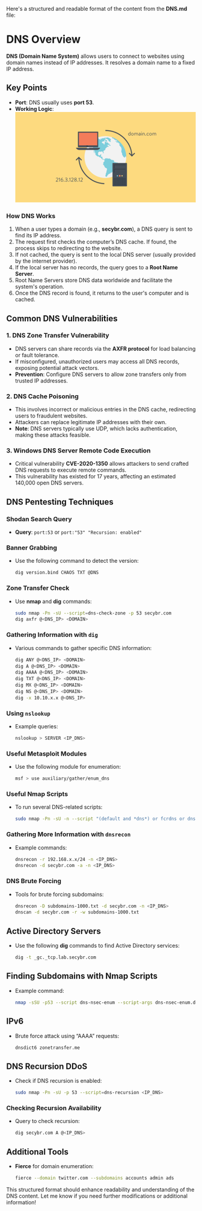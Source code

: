 Here's a structured and readable format of the content from the **DNS.md** file:

# DNS Overview

**DNS (Domain Name System)** allows users to connect to websites using domain names instead of IP addresses. It resolves a domain name to a fixed IP address.

## Key Points

- **Port**: DNS usually uses **port 53**.
- **Working Logic**:
  ![DNS working logic](media/468e724adddf76abaf6985307719c328.png)

### How DNS Works

1. When a user types a domain (e.g., **secybr.com**), a DNS query is sent to find its IP address.
2. The request first checks the computer’s DNS cache. If found, the process skips to redirecting to the website.
3. If not cached, the query is sent to the local DNS server (usually provided by the internet provider).
4. If the local server has no records, the query goes to a **Root Name Server**.
5. Root Name Servers store DNS data worldwide and facilitate the system's operation.
6. Once the DNS record is found, it returns to the user's computer and is cached.

## Common DNS Vulnerabilities

### 1. DNS Zone Transfer Vulnerability
- DNS servers can share records via the **AXFR protocol** for load balancing or fault tolerance.
- If misconfigured, unauthorized users may access all DNS records, exposing potential attack vectors.
- **Prevention**: Configure DNS servers to allow zone transfers only from trusted IP addresses.

### 2. DNS Cache Poisoning
- This involves incorrect or malicious entries in the DNS cache, redirecting users to fraudulent websites.
- Attackers can replace legitimate IP addresses with their own.
- **Note**: DNS servers typically use UDP, which lacks authentication, making these attacks feasible.

### 3. Windows DNS Server Remote Code Execution
- Critical vulnerability **CVE-2020-1350** allows attackers to send crafted DNS requests to execute remote commands.
- This vulnerability has existed for 17 years, affecting an estimated 140,000 open DNS servers.

## DNS Pentesting Techniques

### Shodan Search Query
- **Query**: `port:53` or `port:"53" "Recursion: enabled"`

### Banner Grabbing
- Use the following command to detect the version:
  ```bash
  dig version.bind CHAOS TXT @DNS
  ```

### Zone Transfer Check
- Use **nmap** and **dig** commands:
  ```bash
  sudo nmap -Pn -sU --script=dns-check-zone -p 53 secybr.com
  dig axfr @<DNS_IP> <DOMAIN>
  ```

### Gathering Information with `dig`
- Various commands to gather specific DNS information:
  ```bash
  dig ANY @<DNS_IP> <DOMAIN>
  dig A @<DNS_IP> <DOMAIN>
  dig AAAA @<DNS_IP> <DOMAIN>
  dig TXT @<DNS_IP> <DOMAIN>
  dig MX @<DNS_IP> <DOMAIN>
  dig NS @<DNS_IP> <DOMAIN>
  dig -x 10.10.x.x @<DNS_IP>
  ```

### Using `nslookup`
- Example queries:
  ```bash
  nslookup > SERVER <IP_DNS>
  ```

### Useful Metasploit Modules
- Use the following module for enumeration:
  ```bash
  msf > use auxiliary/gather/enum_dns
  ```

### Useful Nmap Scripts
- To run several DNS-related scripts:
  ```bash
  sudo nmap -Pn -sU -n --script "(default and *dns*) or fcrdns or dns-srv-enum or dns-random-txid or dns-random-srcport" <IP_DNS>
  ```

### Gathering More Information with `dnsrecon`
- Example commands:
  ```bash
  dnsrecon -r 192.168.x.x/24 -n <IP_DNS>
  dnsrecon -d secybr.com -a -n <IP_DNS>
  ```

### DNS Brute Forcing
- Tools for brute forcing subdomains:
  ```bash
  dnsrecon -D subdomains-1000.txt -d secybr.com -n <IP_DNS>
  dnscan -d secybr.com -r -w subdomains-1000.txt
  ```

## Active Directory Servers
- Use the following **dig** commands to find Active Directory services:
  ```bash
  dig -t _gc._tcp.lab.secybr.com
  ```

## Finding Subdomains with Nmap Scripts
- Example command:
  ```bash
  nmap -sSU -p53 --script dns-nsec-enum --script-args dns-nsec-enum.domains=domain.com ns3.isc-sns.info
  ```

## IPv6
- Brute force attack using “AAAA” requests:
  ```bash
  dnsdict6 zonetransfer.me
  ```

## DNS Recursion DDoS
- Check if DNS recursion is enabled:
  ```bash
  sudo nmap -Pn -sU -p 53 --script=dns-recursion <IP_DNS>
  ```

### Checking Recursion Availability
- Query to check recursion:
  ```bash
  dig secybr.com A @<IP_DNS>
  ```

## Additional Tools
- **Fierce** for domain enumeration:
  ```bash
  fierce --domain twitter.com --subdomains accounts admin ads
  ```

This structured format should enhance readability and understanding of the DNS content. Let me know if you need further modifications or additional information!
